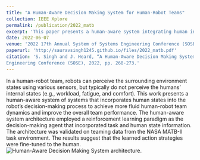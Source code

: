 ```yaml
---
title: "A Human-Aware Decision Making System for Human-Robot Teams"
collection: IEEE Xplore
permalink: /publication/2022_matb
excerpt: 'This paper presents a human-aware system integrating human internal states such as workload into robot decision-making using reinforcement learning, validated on NASA MATB-II data to enhance human-robot team dynamics and performance.'
date: 2022-06-07
venue: '2022 17th Annual System of Systems Engineering Conference (SOSE)'
paperurl: 'http://sauravsingh1245.github.io/files/2022_matb.pdf'
citation: 'S. Singh and J. Heard, “A Human-Aware Decision Making System for Human-Robot Teams,” 2022 17th Annual System of Systems
Engineering Conference (SOSE), 2022, pp. 268-273.'
---
```

In a human-robot team, robots can perceive the surrounding environment states using various sensors, but typically do not perceive the humans’ internal states (e.g., workload, fatigue, and comfort). This work presents a human-aware system of systems that incorporates human states into the robot’s decision-making process to achieve more fluid human-robot team dynamics and improve the overall team performance. The human-aware system architecture employed a reinforcement learning paradigm as the decision-making agent that incorporated task and human state information. The architecture was validated on teaming data from the NASA MATB-II task environment. The results suggest that the learned action strategies were fine-tuned to the human.
![Human-Aware Decision Making System architecture.](\../images/RLagents.png)